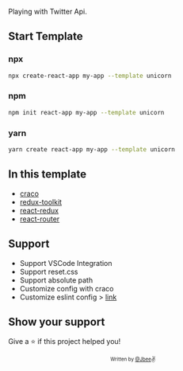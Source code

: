 
Playing with Twitter Api.



## Start Template

### npx

```sh
npx create-react-app my-app --template unicorn
```

### npm

```sh
npm init react-app my-app --template unicorn
```

### yarn

```sh
yarn create react-app my-app --template unicorn
```

## In this template

- [craco](https://github.com/gsoft-inc/craco)
- [redux-toolkit](https://github.com/reduxjs/redux-toolkit)
- [react-redux](https://github.com/reduxjs/react-redux)
- [react-router](https://github.com/ReactTraining/react-router)

## Support

- Support VSCode Integration
- Support reset.css
- Support absolute path
- Customize config with craco
- Customize eslint config > [link](https://create-react-app.dev/docs/advanced-configuration)

## Show your support

Give a ⭐️ if this project helped you!

<div align="center">

<sub><sup>Written by <a href="https://github.com/JaeYeopHan">@Jbee</a></sup></sub><small>✌</small>

</div>
